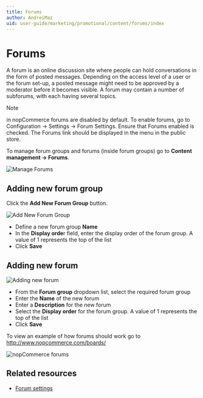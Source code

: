 ```yaml
---
title: Forums
author: AndreiMaz
uid: user-guide/marketing/promotional/content/forums/index
---
```

# Forums

A forum is an online discussion site where people can hold conversations in the form of posted messages. Depending on the access level of a user or the forum set-up, a posted message might need to be approved by a moderator before it becomes visible. A forum may contain a number of subforums, with each having several topics.

> [!NOTE]
> in nopCommerce forums are disabled by default. To enable forums, go to Configuration → Settings → Forum Settings. Ensure that Forums enabled is checked. The Forums link should be displayed in the menu in the public store.

To manage forum groups and forums (inside forum groups) go to **Content management → Forums**.

![Manage Forums](forums/_static/index/forums1.png)

## Adding new forum group

Click the **Add New Forum Group** button.

![Add New Forum Group](forums/_static/index/forums2.png)

 - Define a new forum group **Name**
 - In the **Display orde**r field, enter the display order of the forum group. A value of 1 represents the top of the list
 - Click **Save**
 
## Adding new forum

![Adding new forum](forums/_static/index/forums3.png)

 - From the **Forum group** dropdown list, select the required forum group
 - Enter the **Name** of the new forum
 - Enter a **Description** for the new forum
 - Select the **Display order** for the forum group. A value of 1 represents the top of the list
 - Click **Save**

To view an example of how forums should work go to http://www.nopcommerce.com/boards/

![nopCommerce forums](forums/_static/index/forums4.png)

## Related resources

 - [Forum settings](xref:user-guide/marketing/promotional/content/forums/settings)